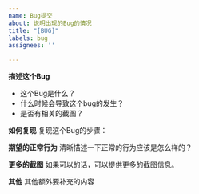 ```yaml
---
name: Bug提交
about: 说明出现的Bug的情况
title: "[BUG]"
labels: bug
assignees: ''

---
```


**描述这个Bug**
- 这个Bug是什么？
- 什么时候会导致这个bug的发生？
- 是否有相关的截图？

**如何复现**
复现这个Bug的步骤：

**期望的正常行为**
清晰描述一下正常的行为应该是怎么样的？

**更多的截图**
如果可以的话，可以提供更多的截图信息。

**其他**
其他额外要补充的内容
